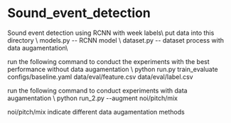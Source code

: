 # Sound_event_detection
Sound event detection using RCNN with week labels\\
put data into this directory \\
models.py  -- RCNN model \\
dataset.py -- dataset process with data augamentation\\

run the following command to conduct the experiments with the best performance without data augamentation \\
python run.py train_evaluate configs/baseline.yaml data/eval/feature.csv data/eval/label.csv 

run the following command to conduct experiments with data augamentation \\
python run_2.py --augment noi/pitch/mix

noi/pitch/mix indicate different data augamentation methods
